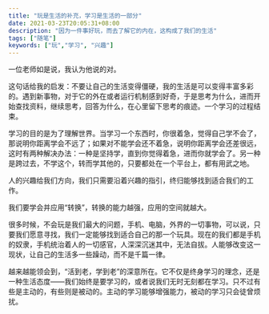 ```yaml
---
title: "玩是生活的补充，学习是生活的一部分"
date: 2021-03-23T20:05:31+08:00
description: "因为一件事好玩，而去了解它的内在，这构成了我们的生活"
tags: ["随笔"]
keywords: ["玩","学习", "兴趣"]
---
```


一位老师如是说，我认为他说的对。

这句话给我的启发：不要让自己的生活变得僵硬，我的生活是可以变得丰富多彩的。遇到新事物，对于它的外在或者运行机制感到好奇，于是思考为什么，进而开始查找资料，继续思考，回答为什么，在心里留下思考的痕迹。一个学习的过程结束。

学习的目的是为了理解世界。当学习一个东西时，你很着急，觉得自己学不会了，那说明你距离学会不远了；如果对不能学会还不着急，说明你距离学会还差很远，这时有两种解决办法：一种是坚持学，直到你觉得着急，进而你就学会了。另一种是跨过去，不学这个，转而学其他的，只要都处在一个平台上，都有用武之地。

人的兴趣给我们方向，我们只需要沿着兴趣的指引，终归能够找到适合我们的工作。

我们要学会并应用“转换”，转换的能力越强，应用的空间就越大。

很多时候，不会玩是我们最大的问题，手机、电脑，外界的一切事物，可以说，只要我们愿意寻找，我们一定能够找到适合自己的那一个玩具。现在的我们都是手机的奴隶，手机统治着人的一切感官，人深深沉迷其中，无法自拔。人能够改变这一现状，让自己的生活多一些躁动，而不是千篇一律。

越来越能领会到，“活到老，学到老”的深意所在。它不仅是终身学习的理念，还是一种生活态度——我们始终是要学习的，或者说我们无时无刻都在学习。只不过有些是主动的，有些则是被动的。主动的学习能够增强能力，被动的学习只会徒曾烦扰。
